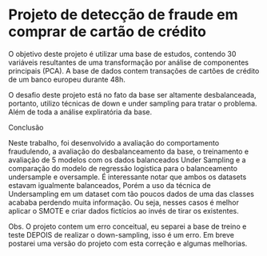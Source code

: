# Projeto de detecção de fraude em comprar de cartão de crédito

O objetivo deste projeto é utilizar uma base de estudos, contendo 30 variáveis resultantes de uma transformação por análise de componentes principais (PCA). A base de dados contem transações de cartões de crédito de um banco europeu durante 48h.

O desafio deste projeto está no fato da base ser altamente desbalanceada, portanto, utilizo técnicas de down e under sampling para tratar o problema. Além de toda a análise expliratória da base.

Conclusão

Neste trabalho, foi desenvolvido a avaliação do comportamento fraudulendo, a avaliação do desbalanceamento da base, o treinamento e avaliação de 5 modelos com os dados balanceados Under Sampling e a comparação do modelo de regressão logistica para o balanceamento undersample e oversample. É interessante notar que ambos os datasets estavam igualmente balanceados, Porém a uso da técnica de Undersampling em um dataset com tão poucos dados de uma das classes acababa perdendo muita informação. Ou seja, nesses casos é melhor aplicar o SMOTE e criar dados fictícios ao invés de tirar os existentes.



Obs. O projeto contem um erro conceitual, eu separei a base de treino e teste DEPOIS de realizar o down-sampling, isso é um erro. Em breve postarei uma versão do projeto com esta correção e algumas melhorias.


